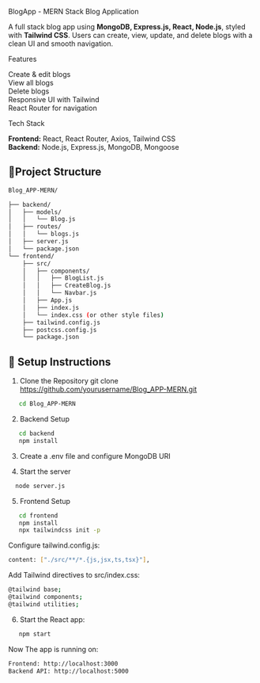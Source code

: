 BlogApp - MERN Stack Blog Application

   A full stack blog app using **MongoDB, Express.js, React, Node.js**, styled with **Tailwind CSS**. Users can create, view, update, and delete blogs with a clean UI and smooth navigation.

Features

   Create & edit blogs  
   View all blogs  
   Delete blogs  
   Responsive UI with Tailwind  
   React Router for navigation

Tech Stack

**Frontend:** React, React Router, Axios, Tailwind CSS  
**Backend:** Node.js, Express.js, MongoDB, Mongoose

## 📁Project Structure
```bash
Blog_APP-MERN/

├── backend/
│   ├── models/
│   │   └── Blog.js
│   ├── routes/
│   │   └── blogs.js
│   ├── server.js
│   └── package.json
└── frontend/
    ├── src/
    │   ├── components/
    │   │   ├── BlogList.js
    │   │   ├── CreateBlog.js
    │   │   └── Navbar.js
    │   ├── App.js
    │   ├── index.js
    │   └── index.css (or other style files)
    ├── tailwind.config.js
    ├── postcss.config.js
    └── package.json
```
## 🔧 Setup Instructions
1. Clone the Repository
git clone https://github.com/yourusername/Blog_APP-MERN.git
```bash
   cd Blog_APP-MERN
```

2. Backend Setup
```bash
   cd backend
   npm install
```

3. Create a .env file and configure MongoDB URI

4. Start the server 
 ```bash 
   node server.js
```

5. Frontend Setup
```bash
   cd frontend
   npm install
   npx tailwindcss init -p
```
Configure tailwind.config.js:
```bash
content: ["./src/**/*.{js,jsx,ts,tsx}"],
```

Add Tailwind directives to src/index.css:
```bash
@tailwind base;
@tailwind components;
@tailwind utilities;
```

6. Start the React app:
```bash
   npm start
```
Now The app is running on:
```bash
Frontend: http://localhost:3000
Backend API: http://localhost:5000
```